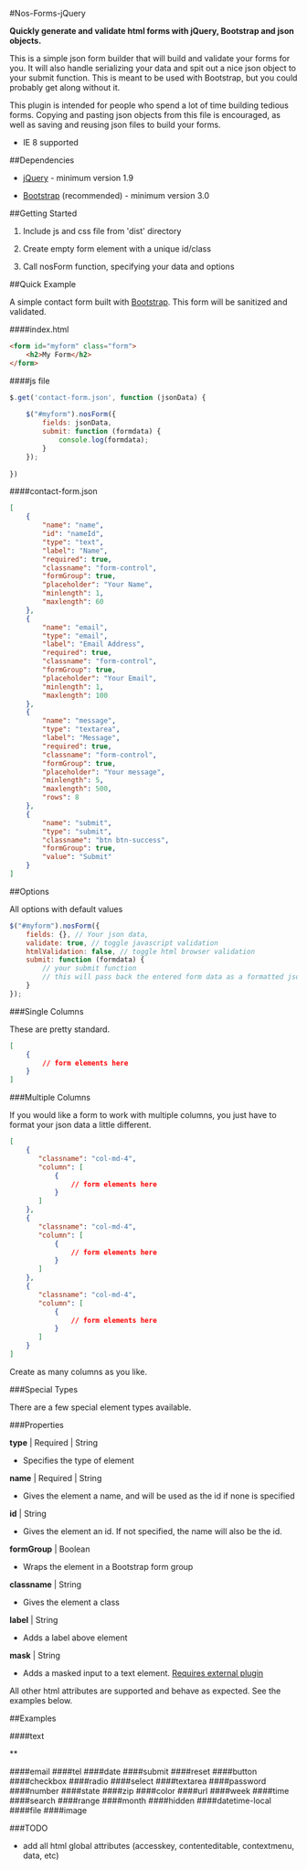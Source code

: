 #Nos-Forms-jQuery

**Quickly generate and validate html forms with jQuery, Bootstrap and json objects.**

This is a simple json form builder that will build and validate your forms for you. It will also handle serializing your data and spit out a nice json object to your submit function. This is meant to be used with Bootstrap, but you could probably get along without it.

This plugin is intended for people who spend a lot of time building tedious forms. Copying and pasting json objects from this file is encouraged, as well as saving and reusing json files to build your forms.

- IE 8 supported

##Dependencies

- [jQuery](http://jquery.com/download/) - minimum version 1.9

- [Bootstrap](http://getbootstrap.com/getting-started/) (recommended) - minimum version 3.0

##Getting Started

1. Include js and css file from 'dist' directory

2. Create empty form element with a unique id/class

3. Call nosForm function, specifying your data and options

##Quick Example

A simple contact form built with [Bootstrap](http://getbootstrap.com). This form will be sanitized and validated.

####index.html

```html
<form id="myform" class="form">
    <h2>My Form</h2>
</form>
```

####js file

```javascript
$.get('contact-form.json', function (jsonData) {
                    
    $("#myform").nosForm({
        fields: jsonData,
        submit: function (formdata) {
            console.log(formdata);
        }
    });
    
})
```
####contact-form.json

```json
[
    {
        "name": "name", 
        "id": "nameId", 
        "type": "text", 
        "label": "Name", 
        "required": true, 
        "classname": "form-control", 
        "formGroup": true, 
        "placeholder": "Your Name",
        "minlength": 1, 
        "maxlength": 60 
    }, 
    {
        "name": "email",
        "type": "email",
        "label": "Email Address",
        "required": true,
        "classname": "form-control",
        "formGroup": true,
        "placeholder": "Your Email",
        "minlength": 1,
        "maxlength": 100
    },   
    {
        "name": "message",
        "type": "textarea",
        "label": "Message",
        "required": true,
        "classname": "form-control",
        "formGroup": true,
        "placeholder": "Your message",
        "minlength": 5,
        "maxlength": 500,
        "rows": 8
    },
    {
        "name": "submit",
        "type": "submit",
        "classname": "btn btn-success",
        "formGroup": true,
        "value": "Submit"
    }
]
```

##Options

All options with default values

```javascript
$("#myform").nosForm({
    fields: {}, // Your json data,
    validate: true, // toggle javascript validation
    htmlValidation: false, // toggle html browser validation
    submit: function (formdata) {
        // your submit function
        // this will pass back the entered form data as a formatted json object
    }
});
```

###Single Columns

These are pretty standard.

```json
[
    {
        // form elements here   
    }   
]
```

###Multiple Columns

If you would like a form to work with multiple columns, you just have to format your json data a little different.

```json
[
    {
       "classname": "col-md-4",
       "column": [
           {
               // form elements here
           }
       ] 
    },
    {
       "classname": "col-md-4",
       "column": [
           {
               // form elements here
           }
       ] 
    },
    {
       "classname": "col-md-4",
       "column": [
           {
               // form elements here
           }
       ] 
    }   
]
```

Create as many columns as you like.

###Special Types

There are a few special element types available.



###Properties

**type** | Required | String

- Specifies the type of element

**name** | Required | String

- Gives the element a name, and will be used as the id if none is specified

**id** | String

- Gives the element an id. If not specified, the name will also be the id.

**formGroup** | Boolean

- Wraps the element in a Bootstrap form group

**classname** | String

- Gives the element a class

**label** | String

- Adds a label above element

**mask** | String
 
- Adds a masked input to a text element. [Requires external plugin](https://github.com/digitalBush/jquery.maskedinput)

All other html attributes are supported and behave as expected. See the examples below.

##Examples

####text

**

####email
####tel
####date
####submit
####reset
####button
####checkbox
####radio
####select
####textarea
####password
####number
####state
####zip
####color
####url
####week
####time
####search
####range
####month
####hidden
####datetime-local
####file
####image


###TODO

- add all html global attributes (accesskey, contenteditable, contextmenu, data, etc)







